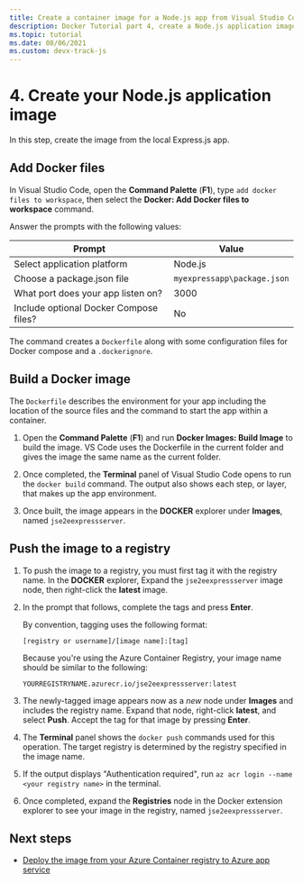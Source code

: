 ```yaml
---
title: Create a container image for a Node.js app from Visual Studio Code
description: Docker Tutorial part 4, create a Node.js application image
ms.topic: tutorial
ms.date: 08/06/2021
ms.custom: devx-track-js
---
```


# 4. Create your Node.js application image

In this step, create the image from the local Express.js app. 

## Add Docker files

In Visual Studio Code, open the **Command Palette** (**F1**), type `add docker files to workspace`, then select the **Docker: Add Docker files to workspace** command.

Answer the prompts with the following values:

|Prompt|Value|
|--|--|
|Select application platform|Node.js|
|Choose a package.json file|`myexpressapp\package.json`|
|What port does your app listen on?|3000|
|Include optional Docker Compose files?|No|

The command creates a `Dockerfile` along with some configuration files for Docker compose and a `.dockerignore`.

## Build a Docker image

The `Dockerfile` describes the environment for your app including the location of the source files and the command to start the app within a container.

1. Open the **Command Palette** (**F1**) and run **Docker Images: Build Image** to build the image. VS Code uses the Dockerfile in the current folder and gives the image the same name as the current folder.

1. Once completed, the **Terminal** panel of Visual Studio Code opens to run the `docker build` command. The output also shows each step, or layer, that makes up the app environment.

1. Once built, the image appears in the **DOCKER** explorer under **Images**, named `jse2eexpressserver`.
   
## Push the image to a registry

1. To push the image to a registry, you must first tag it with the registry name. In the **DOCKER** explorer, Expand the `jse2eexpressserver` image node, then right-click the **latest** image.

1. In the prompt that follows, complete the tags and press **Enter**.

    By convention, tagging uses the following format:

    `[registry or username]/[image name]:[tag]`

    Because you're using the Azure Container Registry, your image name should be similar to the following:

    `YOURREGISTRYNAME.azurecr.io/jse2eexpressserver:latest`

1. The newly-tagged image appears now as a _new_ node under **Images** and includes the registry name. Expand that node, right-click **latest**, and select **Push**. Accept the tag for that image by pressing **Enter**.

1. The **Terminal** panel shows the `docker push` commands used for this operation. The target registry is determined by the registry specified in the image name. 

1. If the output displays "Authentication required", run `az acr login --name <your registry name>` in the terminal.

1. Once completed, expand the **Registries** node in the Docker extension explorer to see your image in the registry, named `jse2eexpressserver`.

## Next steps

* [Deploy the image from your Azure Container registry to Azure app service](tutorial-vscode-docker-node-05.md)
